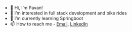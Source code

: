 - 👋 Hi, I’m Pavan!
- 👀 I’m interested in full stack development and bike rides
- 🌱 I’m currently learning Springboot
- 📫 How to reach me - [Email](mailto:pavansomashekar97@gmail.com), [LinkedIn](https://www.linkedin.com/in/pavansshekar/)

